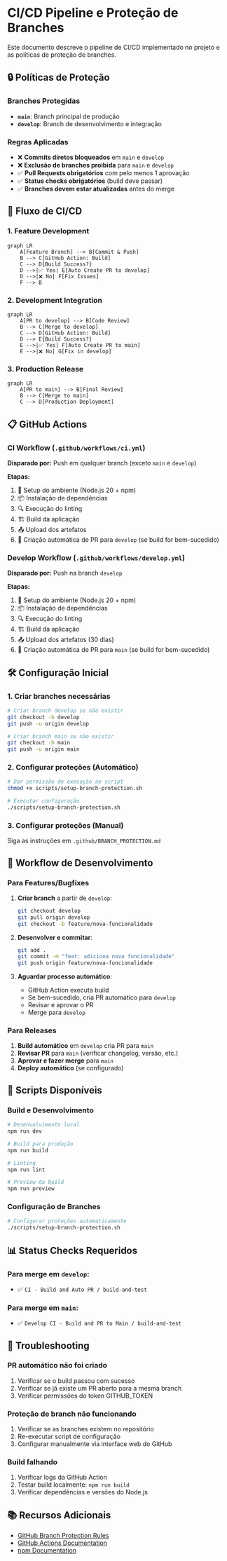 # CI/CD Pipeline e Proteção de Branches

Este documento descreve o pipeline de CI/CD implementado no projeto e as políticas de proteção de branches.

## 🔒 Políticas de Proteção

### Branches Protegidas
- **`main`**: Branch principal de produção
- **`develop`**: Branch de desenvolvimento e integração

### Regras Aplicadas
- ❌ **Commits diretos bloqueados** em `main` e `develop`
- ❌ **Exclusão de branches proibida** para `main` e `develop`
- ✅ **Pull Requests obrigatórios** com pelo menos 1 aprovação
- ✅ **Status checks obrigatórios** (build deve passar)
- ✅ **Branches devem estar atualizadas** antes do merge

## 🚀 Fluxo de CI/CD

### 1. Feature Development
```mermaid
graph LR
    A[Feature Branch] --> B[Commit & Push]
    B --> C[GitHub Action: Build]
    C --> D{Build Success?}
    D -->|✅ Yes| E[Auto Create PR to develop]
    D -->|❌ No| F[Fix Issues]
    F --> B
```

### 2. Development Integration
```mermaid
graph LR
    A[PR to develop] --> B[Code Review]
    B --> C[Merge to develop]
    C --> D[GitHub Action: Build]
    D --> E{Build Success?}
    E -->|✅ Yes| F[Auto Create PR to main]
    E -->|❌ No| G[Fix in develop]
```

### 3. Production Release
```mermaid
graph LR
    A[PR to main] --> B[Final Review]
    B --> C[Merge to main]
    C --> D[Production Deployment]
```

## 📋 GitHub Actions

### CI Workflow (`.github/workflows/ci.yml`)
**Disparado por:** Push em qualquer branch (exceto `main` e `develop`)

**Etapas:**
1. 🔧 Setup do ambiente (Node.js 20 + npm)
2. 📦 Instalação de dependências
3. 🔍 Execução do linting
4. 🏗️ Build da aplicação
5. 📤 Upload dos artefatos
6. 🔄 Criação automática de PR para `develop` (se build for bem-sucedido)

### Develop Workflow (`.github/workflows/develop.yml`)
**Disparado por:** Push na branch `develop`

**Etapas:**
1. 🔧 Setup do ambiente (Node.js 20 + npm)
2. 📦 Instalação de dependências
3. 🔍 Execução do linting
4. 🏗️ Build da aplicação
5. 📤 Upload dos artefatos (30 dias)
6. 🔄 Criação automática de PR para `main` (se build for bem-sucedido)

## 🛠️ Configuração Inicial

### 1. Criar branches necessárias
```bash
# Criar branch develop se não existir
git checkout -b develop
git push -u origin develop

# Criar branch main se não existir  
git checkout -b main
git push -u origin main
```

### 2. Configurar proteções (Automático)
```bash
# Dar permissão de execução ao script
chmod +x scripts/setup-branch-protection.sh

# Executar configuração
./scripts/setup-branch-protection.sh
```

### 3. Configurar proteções (Manual)
Siga as instruções em `.github/BRANCH_PROTECTION.md`

## 📝 Workflow de Desenvolvimento

### Para Features/Bugfixes
1. **Criar branch** a partir de `develop`:
   ```bash
   git checkout develop
   git pull origin develop
   git checkout -b feature/nova-funcionalidade
   ```

2. **Desenvolver e commitar**:
   ```bash
   git add .
   git commit -m "feat: adiciona nova funcionalidade"
   git push origin feature/nova-funcionalidade
   ```

3. **Aguardar processo automático**:
   - GitHub Action executa build
   - Se bem-sucedido, cria PR automático para `develop`
   - Revisar e aprovar o PR
   - Merge para `develop`

### Para Releases
1. **Build automático** em `develop` cria PR para `main`
2. **Revisar PR** para `main` (verificar changelog, versão, etc.)
3. **Aprovar e fazer merge** para `main`
4. **Deploy automático** (se configurado)

## 🔧 Scripts Disponíveis

### Build e Desenvolvimento
```bash
# Desenvolvimento local
npm run dev

# Build para produção
npm run build

# Linting
npm run lint

# Preview da build
npm run preview
```

### Configuração de Branches
```bash
# Configurar proteções automaticamente
./scripts/setup-branch-protection.sh
```

## 📊 Status Checks Requeridos

### Para merge em `develop`:
- ✅ `CI - Build and Auto PR / build-and-test`

### Para merge em `main`:
- ✅ `Develop CI - Build and PR to Main / build-and-test`

## 🚨 Troubleshooting

### PR automático não foi criado
1. Verificar se o build passou com sucesso
2. Verificar se já existe um PR aberto para a mesma branch
3. Verificar permissões do token GITHUB_TOKEN

### Proteção de branch não funcionando
1. Verificar se as branches existem no repositório
2. Re-executar script de configuração
3. Configurar manualmente via interface web do GitHub

### Build falhando
1. Verificar logs da GitHub Action
2. Testar build localmente: `npm run build`
3. Verificar dependências e versões do Node.js

## 📚 Recursos Adicionais

- [GitHub Branch Protection Rules](https://docs.github.com/en/repositories/configuring-branches-and-merges-in-your-repository/defining-the-mergeability-of-pull-requests/about-protected-branches)
- [GitHub Actions Documentation](https://docs.github.com/en/actions)
- [npm Documentation](https://docs.npmjs.com/)
